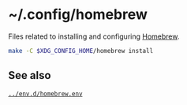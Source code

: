 # ~/.config/homebrew

Files related to installing and configuring [Homebrew](https://brew.sh).

```sh
make -C $XDG_CONFIG_HOME/homebrew install
```

## See also

[`../env.d/homebrew.env`](https://github.com/zgracem/dotconfig/blob/main/env.d/homebrew.env)
